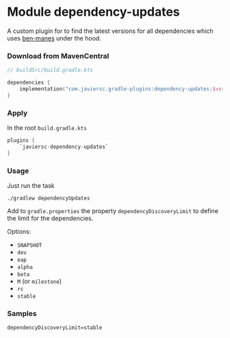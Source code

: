 # Module dependency-updates

A custom plugin for to find the latest versions for all dependencies which uses
[ben-manes](https://github.com/ben-manes/gradle-versions-plugin) under the hood.

### Download from MavenCentral

```kotlin
// buildSrc/build.gradle.kts

dependencies {
    implementation("com.javiersc.gradle-plugins:dependency-updates:$version")
}
```

### Apply

In the root `build.gradle.kts`

```kotlin
plugins {
    `javiersc-dependency-updates`
}
```

### Usage

Just run the task

```shell
./gradlew dependencyUpdates
```

Add to `gradle.properties` the property `dependencyDiscoveryLimit` to define the limit for the
dependencies.

Options:

- `SNAPSHOT`
- `dev`
- `eap`
- `alpha`
- `beta`
- `M` (or `milestone`)
- `rc`
- `stable`

### Samples

```properties
dependencyDiscoveryLimit=stable
```
